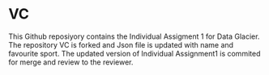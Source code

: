 # VC
This Github reposiyory contains the Individual Assigment 1 for Data Glacier. The repository VC is forked and Json file is updated with name and favourite sport. The updated version of Individual Assignment1 is commited for merge and review to the reviewer. 
